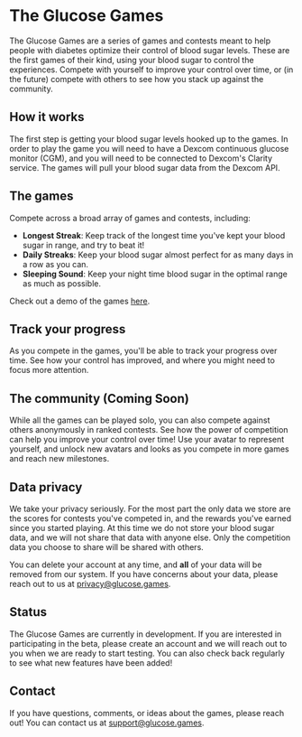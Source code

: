 # The Glucose Games

The Glucose Games are a series of games and contests meant to help people with diabetes optimize their control of blood sugar levels.
These are the first games of their kind, using your blood sugar to control the experiences.
Compete with yourself to improve your control over time, or (in the future) compete with others to see how you stack up against the community.

## How it works

The first step is getting your blood sugar levels hooked up to the games. 
In order to play the game you will need to have a Dexcom continuous glucose monitor (CGM), and you will need to be connected to Dexcom's Clarity service.
The games will pull your blood sugar data from the Dexcom API.

## The games

Compete across a broad array of games and contests, including:

- **Longest Streak**: Keep track of the longest time you've kept your blood sugar in range, and try to beat it!
- **Daily Streaks**: Keep your blood sugar almost perfect for as many days in a row as you can.
- **Sleeping Sound**: Keep your night time blood sugar in the optimal range as much as possible.

Check out a demo of the games [here](/demo).

## Track your progress

As you compete in the games, you'll be able to track your progress over time.
See how your control has improved, and where you might need to focus more attention.

## The community (Coming Soon)

While all the games can be played solo, you can also compete against others anonymously in ranked contests.
See how the power of competition can help you improve your control over time!
Use your avatar to represent yourself, and unlock new avatars and looks as you compete in more games and reach new milestones.

## Data privacy

We take your privacy seriously.
For the most part the only data we store are the scores for contests you've competed in, and the rewards you've earned since you started playing.
At this time we do not store your blood sugar data, and we will not share that data with anyone else.
Only the competition data you choose to share will be shared with others.

You can delete your account at any time, and **all** of your data will be removed from our system.
If you have concerns about your data, please reach out to us at [privacy@glucose.games](mailto:privacy@glucose.games).

## Status

The Glucose Games are currently in development.
If you are interested in participating in the beta, please create an account and we will reach out to you when we are ready to start testing.
You can also check back regularly to see what new features have been added!

## Contact

If you have questions, comments, or ideas about the games, please reach out!
You can contact us at [support@glucose.games](mailto:owner@glucose.games).

